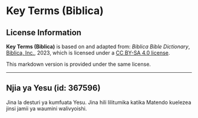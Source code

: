 # Key Terms (Biblica)

## License Information

**Key Terms (Biblica)** is based on and adapted from: _Biblica Bible Dictionary_, [Biblica, Inc.](https://www.biblica.com/), 2023, which is licensed under a [CC BY-SA 4.0 license](https://creativecommons.org/licenses/by-sa/4.0/legalcode.en).

This markdown version is provided under the same license.



--------------------------------

## Njia ya Yesu (id: 367596)

Jina la desturi ya kumfuata Yesu. Jina hili lilitumika katika Matendo kuelezea jinsi jamii ya waumini walivyoishi.


